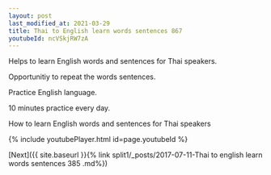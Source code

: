 ```yaml
---
layout: post
last_modified_at: 2021-03-29
title: Thai to English learn words sentences 867 
youtubeId: ncVSkjRW7zA
---
```

 
 
Helps to learn English words and sentences for Thai speakers.

Opportunitiy to repeat the words sentences. 

Practice English language. 
 
10 minutes practice every day. 
 
How to learn English words and sentences for Thai speakers 
 
{% include youtubePlayer.html id=page.youtubeId %}
 
 
[Next]({{ site.baseurl }}{% link  split1/_posts/2017-07-11-Thai to english learn words sentences 385 .md%})
 
